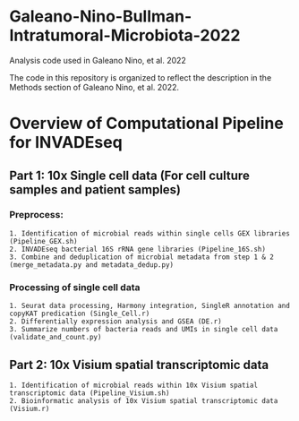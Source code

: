 # Galeano-Nino-Bullman-Intratumoral-Microbiota-2022

Analysis code used in Galeano Nino, et al. 2022

The code in this repository is organized to reflect the description in the Methods
section of Galeano Nino, et al. 2022.

# Overview of Computational Pipeline for INVADEseq
## Part 1: 10x Single cell data (For cell culture samples and patient samples)
###   Preprocess:
    1. Identification of microbial reads within single cells GEX libraries (Pipeline_GEX.sh)
    2. INVADEseq bacterial 16S rRNA gene libraries (Pipeline_16S.sh)
    3. Combine and deduplication of microbial metadata from step 1 & 2 (merge_metadata.py and metadata_dedup.py)
###   Processing of single cell data
    1. Seurat data processing, Harmony integration, SingleR annotation and copyKAT predication (Single_Cell.r)
    2. Differentially expression analysis and GSEA (DE.r)
    3. Summarize numbers of bacteria reads and UMIs in single cell data (validate_and_count.py)
## Part 2: 10x Visium spatial transcriptomic data
    1. Identification of microbial reads within 10x Visium spatial transcriptomic data (Pipeline_Visium.sh)
    2. Bioinformatic analysis of 10x Visium spatial transcriptomic data (Visium.r)

